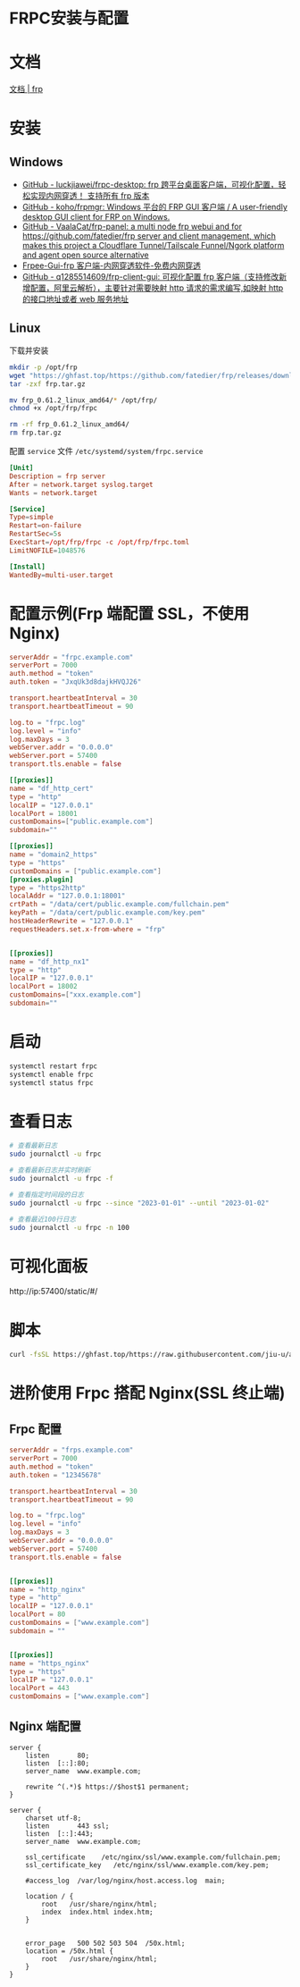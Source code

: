 # FRPC安装与配置


# 文档

[文档 | frp](https://gofrp.org/zh-cn/docs/)

# 安装

## Windows

- [GitHub - luckjiawei/frpc-desktop: frp 跨平台桌面客户端，可视化配置，轻松实现内网穿透！ 支持所有 frp 版本](https://github.com/luckjiawei/frpc-desktop)
- [GitHub - koho/frpmgr: Windows 平台的 FRP GUI 客户端 / A user-friendly desktop GUI client for FRP on Windows.](https://github.com/koho/frpmgr)
- [GitHub - VaalaCat/frp-panel: a multi node frp webui and for https://github.com/fatedier/frp server and client management, which makes this project a Cloudflare Tunnel/Tailscale Funnel/Ngork platform and agent open source alternative](https://github.com/VaalaCat/frp-panel)
- [Frpee-Gui-frp 客户端-内网穿透软件-免费内网穿透](https://frpee.com/gui/#)
- [GitHub - q1285514609/frp-client-gui: 可视化配置 frp 客户端（支持修改新增配置，阿里云解析），主要针对需要映射 http 请求的需求编写,如映射 http 的接口地址或者 web 服务地址](https://github.com/q1285514609/frp-client-gui)

## Linux

下载并安装

```bash
mkdir -p /opt/frp
wget "https://ghfast.top/https://github.com/fatedier/frp/releases/download/v0.61.2/frp_0.61.2_linux_amd64.tar.gz" -o frp.tar.gz
tar -zxf frp.tar.gz

mv frp_0.61.2_linux_amd64/* /opt/frp/
chmod +x /opt/frp/frpc

rm -rf frp_0.61.2_linux_amd64/
rm frp.tar.gz
```

配置 `service` 文件
`/etc/systemd/system/frpc.service`

```toml
[Unit]
Description = frp server
After = network.target syslog.target
Wants = network.target

[Service]
Type=simple
Restart=on-failure
RestartSec=5s
ExecStart=/opt/frp/frpc -c /opt/frp/frpc.toml
LimitNOFILE=1048576

[Install]
WantedBy=multi-user.target
```

# 配置示例(Frp 端配置 SSL，不使用 Nginx)

```toml
serverAddr = "frpc.example.com"
serverPort = 7000
auth.method = "token"
auth.token = "JxqUk3d8dajkHVQJ26"

transport.heartbeatInterval = 30
transport.heartbeatTimeout = 90

log.to = "frpc.log"
log.level = "info"
log.maxDays = 3
webServer.addr = "0.0.0.0"
webServer.port = 57400
transport.tls.enable = false

[[proxies]]
name = "df_http_cert"
type = "http"
localIP = "127.0.0.1"
localPort = 18001
customDomains=["public.example.com"]
subdomain=""

[[proxies]]
name = "domain2_https"
type = "https"
customDomains = ["public.example.com"]
[proxies.plugin]
type = "https2http"
localAddr = "127.0.0.1:18001"
crtPath = "/data/cert/public.example.com/fullchain.pem"
keyPath = "/data/cert/public.example.com/key.pem"
hostHeaderRewrite = "127.0.0.1"
requestHeaders.set.x-from-where = "frp"


[[proxies]]
name = "df_http_nx1"
type = "http"
localIP = "127.0.0.1"
localPort = 18002
customDomains=["xxx.example.com"]
subdomain=""
```

# 启动

```bash
systemctl restart frpc
systemctl enable frpc
systemctl status frpc
```

# 查看日志

```bash
# 查看最新日志
sudo journalctl -u frpc

# 查看最新日志并实时刷新
sudo journalctl -u frpc -f

# 查看指定时间段的日志
sudo journalctl -u frpc --since "2023-01-01" --until "2023-01-02"

# 查看最近100行日志
sudo journalctl -u frpc -n 100
```

# 可视化面板

http://ip:57400/static/#/

# 脚本

```bash
curl -fsSL https://ghfast.top/https://raw.githubusercontent.com/jiu-u/amongst/refs/heads/main/scripts/frpc.sh | bash
```

# 进阶使用 Frpc 搭配 Nginx(SSL 终止端)

## Frpc 配置

```toml
serverAddr = "frps.example.com"
serverPort = 7000
auth.method = "token"
auth.token = "12345678"

transport.heartbeatInterval = 30
transport.heartbeatTimeout = 90

log.to = "frpc.log"
log.level = "info"
log.maxDays = 3
webServer.addr = "0.0.0.0"
webServer.port = 57400
transport.tls.enable = false


[[proxies]]
name = "http_nginx"
type = "http"
localIP = "127.0.0.1"
localPort = 80
customDomains = ["www.example.com"]
subdomain = ""


[[proxies]]
name = "https_nginx"
type = "https"
localIP = "127.0.0.1"
localPort = 443
customDomains = ["www.example.com"]
```

## Nginx 端配置

```nginx
server {
    listen       80;
    listen  [::]:80;
    server_name  www.example.com;

    rewrite ^(.*)$ https://$host$1 permanent;
}

server {
    charset utf-8;
    listen       443 ssl;
    listen  [::]:443;
    server_name  www.example.com;

    ssl_certificate    /etc/nginx/ssl/www.example.com/fullchain.pem;
    ssl_certificate_key   /etc/nginx/ssl/www.example.com/key.pem;

    #access_log  /var/log/nginx/host.access.log  main;

    location / {
        root   /usr/share/nginx/html;
        index  index.html index.htm;
    }


    error_page   500 502 503 504  /50x.html;
    location = /50x.html {
        root   /usr/share/nginx/html;
    }
}
```

